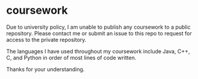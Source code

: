 # coursework

Due to university policy, I am unable to publish any coursework to a public repository. Please contact me or submit an issue to this repo to request for access to the private repository.

The languages I have used throughout my coursework include Java, C++, C, and Python in order of most lines of code written. 

Thanks for your understanding.
